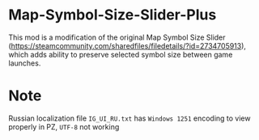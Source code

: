 # Map-Symbol-Size-Slider-Plus

This mod is a modification of the original Map Symbol Size Slider (https://steamcommunity.com/sharedfiles/filedetails/?id=2734705913), which adds ability to preserve selected symbol size between game launches.

# Note

Russian localization file `IG_UI_RU.txt` has `Windows 1251` encoding to view properly in PZ, `UTF-8` not working